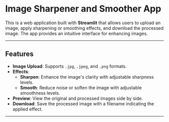# Image Sharpener and Smoother App

This is a web application built with **Streamlit** that allows users to upload an image, apply sharpening or smoothing effects, and download the processed image. The app provides an intuitive interface for enhancing images.

---

## Features
- **Image Upload**: Supports `.jpg`, `.jpeg`, and `.png` formats.
- **Effects**:
  - **Sharpen**: Enhance the image's clarity with adjustable sharpness levels.
  - **Smooth**: Reduce noise or soften the image with adjustable smoothness levels.
- **Preview**: View the original and processed images side by side.
- **Download**: Save the processed image with a filename indicating the applied effect.

---

